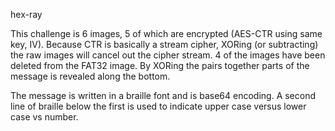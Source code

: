 hex-ray

This challenge is 6 images, 5 of which are encrypted (AES-CTR using
same key, IV).  Because CTR is basically a stream cipher, XORing (or
subtracting) the raw images will cancel out the cipher stream.  4 of
the images have been deleted from the FAT32 image.  By XORing the
pairs together parts of the message is revealed along the bottom.

The message is written in a braille font and is base64 encoding.  A
second line of braille below the first is used to indicate upper case
versus lower case vs number.
